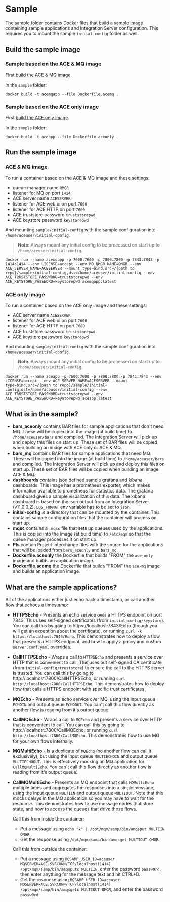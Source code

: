 # Sample

The sample folder contains Docker files that build a sample image containing sample applications and Integration Server configuration. This requires you to mount the sample `initial-config` folder as well.

## Build the sample image

### Sample based on the ACE & MQ image

First [build the ACE & MQ image](../README.md#build-an-image-with-app-connect-enterprise-and-message-queue).

In the `sample` folder:

```
docker build -t acemqapp --file Dockerfile.acemq .
```

### Sample based on the ACE only image

First [build the ACE only image](../README.md#build-an-image-with-app-connect-enterprise-only).

In the `sample` folder:

```
docker build -t aceapp --file Dockerfile.aceonly .
```

## Run the sample image

### ACE & MQ image

To run a container based on the ACE & MQ image and these settings:
- queue manager name `QMGR`
- listener for MQ on port `1414`
- ACE server name `ACESERVER`
- listener for ACE web ui on port `7600`
- listener for ACE HTTP on port `7600`
- ACE truststore password `truststorepwd`
- ACE keystore password `keystorepwd`

And mounting `sample/initial-config` with the sample configuration into `/home/aceuser/initial-config`.

> **Note**: Always mount any initial config to be processed on start up to `/home/aceuser/initial-config`.

`docker run --name acemqapp -p 7600:7600 -p 7800:7800 -p 7843:7843 -p 1414:1414 --env LICENSE=accept --env MQ_QMGR_NAME=QMGR --env ACE_SERVER_NAME=ACESERVER --mount type=bind,src=/{path to repo}/sample/initial-config,dst=/home/aceuser/initial-config --env ACE_TRUSTSTORE_PASSWORD=truststorepwd --env ACE_KEYSTORE_PASSWORD=keystorepwd acemqapp:latest`

### ACE only image

To run a container based on the ACE only image and these settings:
- ACE server name `ACESERVER`
- listener for ACE web ui on port `7600`
- listener for ACE HTTP on port `7600`
- ACE truststore password `truststorepwd`
- ACE keystore password `keystorepwd`

And mounting `sample/initial-config` with the sample configuration into `/home/aceuser/initial-config`.

> **Note**: Always mount any initial config to be processed on start up to `/home/aceuser/initial-config`.

`docker run --name aceapp -p 7600:7600 -p 7800:7800 -p 7843:7843 --env LICENSE=accept --env ACE_SERVER_NAME=ACESERVER --mount type=bind,src=/{path to repo}/sample/initial-config,dst=/home/aceuser/initial-config --env ACE_TRUSTSTORE_PASSWORD=truststorepwd --env ACE_KEYSTORE_PASSWORD=keystorepwd aceapp:latest`

## What is in the sample?

- **bars_aceonly** contains BAR files for sample applications that don't need MQ. These will be copied into the image (at build time) to `/home/aceuser/bars` and compiled. The Integration Server will pick up and deploy this files on start up. These set of BAR files will be copied when building an image with ACE only or ACE & MQ.
- **bars_mq** contains BAR files for sample applications that need MQ. These will be copied into the image (at build time) to `/home/aceuser/bars` and compiled. The Integration Server will pick up and deploy this files on start up. These set of BAR files will be copied when building an image ACE & MQ.
- **dashboards** contains json defined sample grafana and kibana dashboards. This image has a prometheus exporter, which makes information available to prometheus for statistics data. The grafana dashboard gives a sample visualization of this data. The kibana dashboard is based on the json output from an Integration Server (v11.0.0.2). `LOG_FORMAT` env variable has to be set to `json`.
- **initial-config** is a directory that can be mounted by the container. This contains sample configuration files that the container will process on start up.
- **mqsc** contains a `.mqsc` file that sets up queues used by the applications. This is copied into the image (at build time) to `/etc/mqm` so that the queue manager processes it on start up.
- **PIs** contain Project Interchange files with the source for the applications that will be loaded from `bars_aceonly` and `bars_mq`.
- **Dockerfile.aceonly** the Dockerfile that builds "FROM" the `ace-only` image and builds an application image.
- **Dockerfile.acemq** the Dockerfile that builds "FROM" the `ace-mq` image and builds an application image.

## What are the sample applications?
All of the applications either just echo back a timestamp, or call another flow that echoes a timestamp:

- **HTTPSEcho** - Presents an echo service over a HTTPS endpoint on port 7843. This uses self-signed certificates (from `initial-config/keystore`). You can call this by going to https://localhost:7843/Echo (though you will get an exception about the certificate), or running `curl -k https://localhost:7843/Echo`. This demonstrates how to deploy a flow that presents a HTTPS endpoint, and how to apply a policy and custom `server.conf.yaml` overrides.
- **CallHTTPSEcho** - Wraps a call to `HTTPSEcho` and presents a service over HTTP that is convenient to call. This uses out self-signed CA certificate (from `initial-config/truststore`) to ensure the call to the HTTPS server is trusted. You can call this by going to http://localhost:7800/CallHTTPSEcho, or running `curl http://localhost:7800/CallHTTPSEcho`. This demonstrates how to deploy flow that calls a HTTPS endpoint with specific trust certificates.
- **MQEcho** - Presents an echo service over MQ, using the input queue `ECHOIN` and output queue `ECHOOUT`. You can't call this flow directly as another flow is reading from it's output queue.
- **CallMQEcho** - Wraps a call to `MQEcho` and presents a service over HTTP that is convenient to call. You can call this by going to http://localhost:7800/CallMQEcho, or running `curl http://localhost:7800/CallMQEcho`. This demonstrates how to use MQ for your own flows internally.
- **MQMultiEcho** - Is a duplicate of `MQEcho` (so another flow can call it exclusively), but using the input queue `MULTIECHOIN` and output queue `MULTIECHOOUT`. This is effectively mocking an MQ application for `CallMQMultiEcho`. You can't call this flow directly as another flow is reading from it's output queue.
- **CallMQMultiEcho** - Presents an MQ endpoint that calls `MQMultiEcho` multiple times and aggregates the responses into a single message, using the input queue `MULTIIN` and output queue `MULTIOUT`. Note that this mocks delays in the MQ application so you may have to wait for the response.  This demonstrates how to use message nodes that store state, and how to access the queues that drive those flows.

   Call this from inside the container:
   - Put a message using `echo "x" | /opt/mqm/samp/bin/amqsput MULTIIN QMGR`.
   - Get the response using `/opt/mqm/samp/bin/amqsget MULTIOUT QMGR`.

   Call this from outside the container:
   - Put a message using `MQSAMP_USER_ID=aceuser MQSERVER=ACE.SVRCONN/TCP/localhost(1414) /opt/mqm/samp/bin/amqsputc MULTIIN`, enter the password `passw0rd`, then enter anything for the message text and hit CTRL+D.
   - Get the response using `MQSAMP_USER_ID=aceuser MQSERVER=ACE.SVRCONN/TCP/localhost(1414) /opt/mqm/samp/bin/amqsgetc MULTIOUT QMGR`, and enter the password `passw0rd`.
